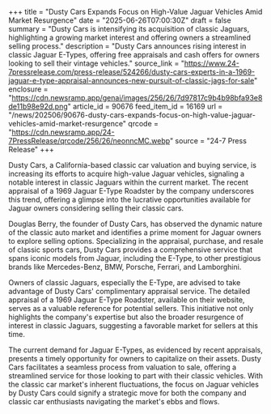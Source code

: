 +++
title = "Dusty Cars Expands Focus on High-Value Jaguar Vehicles Amid Market Resurgence"
date = "2025-06-26T07:00:30Z"
draft = false
summary = "Dusty Cars is intensifying its acquisition of classic Jaguars, highlighting a growing market interest and offering owners a streamlined selling process."
description = "Dusty Cars announces rising interest in classic Jaguar E-Types, offering free appraisals and cash offers for owners looking to sell their vintage vehicles."
source_link = "https://www.24-7pressrelease.com/press-release/524266/dusty-cars-experts-in-a-1969-jaguar-e-type-appraisal-announces-new-pursuit-of-classic-jags-for-sale"
enclosure = "https://cdn.newsramp.app/genai/images/256/26/7d97817c9b4b98bfa93e8de11b98e92d.png"
article_id = 90676
feed_item_id = 16169
url = "/news/202506/90676-dusty-cars-expands-focus-on-high-value-jaguar-vehicles-amid-market-resurgence"
qrcode = "https://cdn.newsramp.app/24-7PressRelease/qrcode/256/26/neonncMC.webp"
source = "24-7 Press Release"
+++

<p>Dusty Cars, a California-based classic car valuation and buying service, is increasing its efforts to acquire high-value Jaguar vehicles, signaling a notable interest in classic Jaguars within the current market. The recent appraisal of a 1969 Jaguar E-Type Roadster by the company underscores this trend, offering a glimpse into the lucrative opportunities available for Jaguar owners considering selling their classic cars.</p><p>Douglas Berry, the founder of Dusty Cars, has observed the dynamic nature of the classic auto market and identifies a prime moment for Jaguar owners to explore selling options. Specializing in the appraisal, purchase, and resale of classic sports cars, Dusty Cars provides a comprehensive service that spans iconic models from Jaguar, including the E-Type, to other prestigious brands like Mercedes-Benz, BMW, Porsche, Ferrari, and Lamborghini.</p><p>Owners of classic Jaguars, especially the E-Type, are advised to take advantage of Dusty Cars' complimentary appraisal service. The detailed appraisal of a 1969 Jaguar E-Type Roadster, available on their website, serves as a valuable reference for potential sellers. This initiative not only highlights the company's expertise but also the broader resurgence of interest in classic Jaguars, suggesting a favorable market for sellers at this time.</p><p>The current demand for Jaguar E-Types, as evidenced by recent appraisals, presents a timely opportunity for owners to capitalize on their assets. Dusty Cars facilitates a seamless process from valuation to sale, offering a streamlined service for those looking to part with their classic vehicles. With the classic car market's inherent fluctuations, the focus on Jaguar vehicles by Dusty Cars could signify a strategic move for both the company and classic car enthusiasts navigating the market's ebbs and flows.</p>